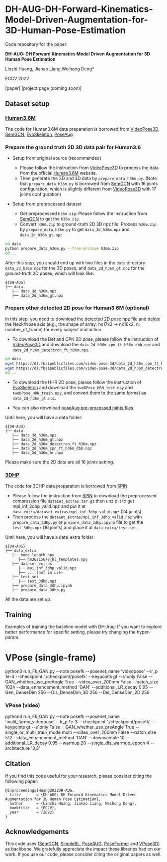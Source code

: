 # DH-AUG-DH-Forward-Kinematics-Model-Driven-Augmentation-for-3D-Human-Pose-Estimation
Code repository for the paper:

**DH-AUG: DH Forward Kinematics Model Driven Augmentation for 3D Human Pose Estimation**

Linzhi Huang, Jiahao Liang,Weihong Deng*

ECCV 2022 

[paper] [project page (coming soon)]

## Dataset setup
### [Human3.6M](http://vision.imar.ro/human3.6m/)
The code for Human3.6M data preparation is borrowed from [VideoPose3D](https://github.com/facebookresearch/VideoPose3D), [SemGCN](https://github.com/garyzhao/SemGCN), [EvoSkeleton](https://github.com/Nicholasli1995/EvoSkeleton), [PoseAug](https://github.com/jfzhang95/PoseAug).

### Prepare the ground truth 2D 3D data pair for Human3.6
* Setup from original source (recommended)
    * Please follow the instruction from [VideoPose3D](https://github.com/facebookresearch/VideoPose3D/blob/master/DATASETS.md) to process the data from the official [Human3.6M](http://vision.imar.ro/human3.6m/) website.
    * Then generate the 2D and 3D data by `prepare_data_h36m.py`. (Note that `prepare_data_h36m.py` is borrowed from [SemGCN](https://github.com/garyzhao/SemGCN) with 16 joints configuration, which is slightly different from [VideoPose3D](https://github.com/facebookresearch/VideoPose3D) with 17 joints configuration)
    
* Setup from preprocessed dataset
    * Get preprocessed `h36m.zip`: 
      Please follow the instruction from [SemGCN](https://github.com/garyzhao/SemGCN/blob/master/data/README.md) to get the `h36m.zip`.
    * Convert `h36m.zip` to ground-truth 2D 3D npz file: 
      Process `h36m.zip` by `prepare_data_h36m.py` to get `data_3d_h36m.npz` and `data_2d_h36m_gt.npz`
```sh
cd data
python prepare_data_h36m.py --from-archive h36m.zip
cd ..
```
After this step, you should end up with two files in the `data` directory: `data_3d_h36m.npz` for the 3D poses, and `data_2d_h36m_gt.npz` for the ground-truth 2D poses,
which will look like:
   ```
   ${DH-AUG}
   ├── data
      ├── data_3d_h36m.npz
      ├── data_2d_h36m_gt.npz
   ```

### Prepare other detected 2D pose for Human3.6M (optional)
In this step, you need to download the detected 2D pose npz file and delete the Neck/Nose axis (e.g., the shape of array: nx17x2 -> nx16x2; n: number_of_frame) for every subject and action.

* To download the Det and CPN 2D pose, please follow the instruction of [VideoPose3D](https://github.com/facebookresearch/VideoPose3D/blob/master/DATASETS.md) and download the `data_2d_h36m_cpn_ft_h36m_dbb.npz` and `data_2d_h36m_detectron_ft_h36m.npz`. 

```sh
cd data
wget https://dl.fbaipublicfiles.com/video-pose-3d/data_2d_h36m_cpn_ft_h36m_dbb.npz
wget https://dl.fbaipublicfiles.com/video-pose-3d/data_2d_h36m_detectron_ft_h36m.npz
cd ..
``` 

* To download the HHR 2D pose, please follow the instruction of [EvoSkeleton](https://github.com/Nicholasli1995/EvoSkeleton/blob/master/docs/HHR.md) and download the `twoDPose_HRN_test.npy` and `twoDPose_HRN_train.npy`, 
and convert them to the same format as `data_2d_h36m_gt.npz`.

* You can also download [poseAug pre-processed joints files](https://drive.google.com/drive/folders/1jVyz9HdT0Jq3-YPZnOQ6GEcOVDRZAifK?usp=sharing). 

Until here, you will have a data folder:
   ```
   ${DH-AUG}
   ├── data
      ├── data_3d_h36m.npz
      ├── data_2d_h36m_gt.npz
      ├── data_2d_h36m_detectron_ft_h36m.npz
      ├── data_2d_h36m_cpn_ft_h36m_dbb.npz
      ├── data_2d_h36m_hr.npz
   ```
Please make sure the 2D data are all 16 joints setting.


### [3DHP](http://gvv.mpi-inf.mpg.de/3dhp-dataset/)
The code for 3DHP data preparation is borrowed from [SPIN](https://github.com/nkolot/SPIN)

* Please follow the instruction from [SPIN](https://github.com/nkolot/SPIN/blob/master/fetch_data.sh) to download the preprocessed compression file `dataset_extras.tar.gz` then unzip it to get mpi_inf_3dhp_valid.npz and put it at `data_extra/dataset_extras/mpi_inf_3dhp_valid.npz` (24 joints).
* Then process the `dataset_extras/mpi_inf_3dhp_valid.npz` with `prepare_data_3dhp.py` or `prepare_data_3dhp.ipynb` file to get the `test_3dhp.npz` (16 joints) and place it at `data_extra/test_set`.

Until here, you will have a data_extra folder:
   ```
   ${DH-AUG}
   ├── data_extra
      ├── bone_length_npy
         ├── hm36s15678_bl_templates.npy
      ├── dataset_extras
         ├── mpi_inf_3dhp_valid.npz
         ├── ... (not in use)
      ├── test_set
         ├── test_3dhp.npz
      ├── prepare_data_3dhp.ipynb
      ├── prepare_data_3dhp.py
   ```

All the data are set up.



##  Training   
Examples of training the baseline model with DH-Aug:
If you want to explore better performance for specific setting, please try changing the hyper-param.
# VPose (single-frame)
python3 run_Fk_GAN.py --note posefk --posenet_name 'videopose' --lr_p 1e-4  --checkpoint './checkpoint/posefk' --keypoints gt --s1only False --GAN_whether_use_preAngle True  --video_over_200mm False --batch_size 1024  --data_enhancement_method 'GAN'  --additional_LR_decay 0.95 --Gen_DenseDim 256 --Dis_DenseDim_3D 256  --Dis_DenseDim_2D  256

### VPose (video)
 python3 run_Fk_GAN.py --note posefk --posenet_name 'mulit_farme_videopose' --lr_p 1e-3 --checkpoint './checkpoint/posefk' --keypoints gt --s1only False --GAN_whether_use_preAngle True  --single_or_multi_train_mode multi --video_over_200mm False --batch_size 512  --data_enhancement_method 'GAN' --downsample 10 --additional_LR_decay 0.95 --warmup  20 --single_dis_warmup_epoch 4 --architecture '3,3'

## Citation
If you  find this code useful for your research, please consider citing the following paper:

    @inproceedings{Huang2022DH-AUG,
      title       = {DH-AUG: DH Forward Kinematics Model Driven Augmentation for 3D Human Pose Estimation},
      author      = {Linzhi Huang, Jiahao Liang, Weihong Deng},
      booktitle   = {ECCV},
      year        = {2022}
    }

## Acknowledgements
This code uses ([SemGCN](https://github.com/garyzhao/SemGCN), [SimpleBL](https://github.com/una-dinosauria/3d-pose-baseline), [PoseAUG](https://github.com/jfzhang95/PoseAug), [PoseFormer](https://github.com/zczcwh/PoseFormer) and [VPose3D](https://github.com/facebookresearch/VideoPose3D)) as backbone. We gratefully appreciate the impact these libraries had on our work. If you use our code, please consider citing the original papers as well.

